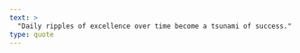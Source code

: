```yaml
---
text: >
  "Daily ripples of excellence over time become a tsunami of success." - Robin S. Sharma
type: quote
---
```


